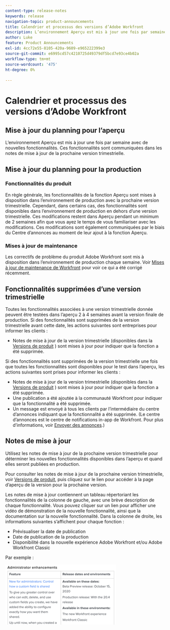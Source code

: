 ```yaml
---
content-type: release-notes
keywords: release
navigation-topic: product-announcements
title: Calendrier et processus des versions d’Adobe Workfront
description: L’environnement Aperçu est mis à jour une fois par semaine avec de nouvelles fonctionnalités. Ces fonctionnalités sont communiquées dans les notes de mise à jour de la prochaine version trimestrielle.
author: Luke
feature: Product Announcements
exl-id: 4cc72e55-8105-420a-9609-e965222399e3
source-git-commit: e6995cd57c4210725d49379df5bcd7e93ce4b02a
workflow-type: tm+mt
source-wordcount: '475'
ht-degree: 0%

---
```


# Calendrier et processus des versions d’Adobe Workfront

## Mise à jour du planning pour l’aperçu

L’environnement Aperçu est mis à jour une fois par semaine avec de nouvelles fonctionnalités. Ces fonctionnalités sont communiquées dans les notes de mise à jour de la prochaine version trimestrielle.

## Mise à jour du planning pour la production

### Fonctionnalités du produit

En règle générale, les fonctionnalités de la fonction Aperçu sont mises à disposition dans l’environnement de production avec la prochaine version trimestrielle. Cependant, dans certains cas, des fonctionnalités sont disponibles dans l’environnement de production en dehors d’une version trimestrielle. Ces modifications restent dans Aperçu pendant un minimum de 2 semaines afin que vous ayez le temps de vous familiariser avec les modifications. Ces modifications sont également communiquées par le biais du Centre d’annonces au moment de leur ajout à la fonction Aperçu.

### Mises à jour de maintenance

Les correctifs de problème du produit Adobe Workfront sont mis à disposition dans l’environnement de production chaque semaine. Voir [Mises à jour de maintenance de Workfront](https://experienceleague.adobe.com/docs/workfront-known-issues/releases/current-updates.html) pour voir ce qui a été corrigé récemment.

## Fonctionnalités supprimées d’une version trimestrielle

Toutes les fonctionnalités associées à une version trimestrielle donnée peuvent être testées dans l’aperçu 2 à 4 semaines avant la version finale de production. Si des fonctionnalités sont supprimées de la version trimestrielle avant cette date, les actions suivantes sont entreprises pour informer les clients :

* Notes de mise à jour de la version trimestrielle (disponibles dans la [Versions de produit](../../product-announcements/product-releases/product-releases.md) ) sont mises à jour pour indiquer que la fonction a été supprimée.

Si des fonctionnalités sont supprimées de la version trimestrielle une fois que toutes les fonctionnalités sont disponibles pour le test dans l’aperçu, les actions suivantes sont prises pour informer les clients :

* Notes de mise à jour de la version trimestrielle (disponibles dans la [Versions de produit](../../product-announcements/product-releases/product-releases.md) ) sont mises à jour pour indiquer que la fonction a été supprimée.
* Une publication a été ajoutée à la communauté Workfront pour indiquer que la fonctionnalité a été supprimée.
* Un message est envoyé à tous les clients par l’intermédiaire du centre d’annonces indiquant que la fonctionnalité a été supprimée. (Le centre d’annonces est le centre de notifications in-app de Workfront. Pour plus d’informations, voir [Envoyer des annonces](../../administration-and-setup/get-started-wf-administration/view-send-announcements.md).)

## Notes de mise à jour

Utilisez les notes de mise à jour de la prochaine version trimestrielle pour déterminer les nouvelles fonctionnalités disponibles dans l’aperçu et quand elles seront publiées en production.

Pour consulter les notes de mise à jour de la prochaine version trimestrielle, voir [Versions de produit](../../product-announcements/product-releases/product-releases.md), puis cliquez sur le lien pour accéder à la page d’aperçu de la version pour la prochaine version.

Les notes de mise à jour contiennent un tableau répertoriant les fonctionnalités de la colonne de gauche, avec une brève description de chaque fonctionnalité. Vous pouvez cliquer sur un lien pour afficher une vidéo de démonstration de la nouvelle fonctionnalité, ainsi que la documentation sur la nouvelle fonctionnalité. Dans la colonne de droite, les informations suivantes s’affichent pour chaque fonction :

* Prévisualiser la date de publication
* Date de publication de la production
* Disponibilité dans la nouvelle expérience Adobe Workfront et/ou Adobe Workfront Classic

Par exemple :

![](assets/release-notes-350x189.png)

